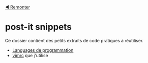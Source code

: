 [:arrow_backward: Remonter](https://github.com/Arkelis/post-it)

# post-it snippets

Ce dossier contient des petits extraits de code pratiques à réutiliser.

* [Languages de programmation](programmation)
* [vimrc](.vimrc) que j'utilise

